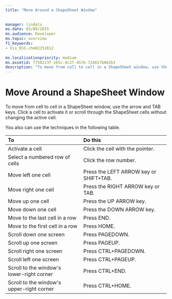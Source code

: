```yaml
---
title: "Move Around a ShapeSheet Window"
 
 
manager: lindalu
ms.date: 03/09/2015
ms.audience: Developer
ms.topic: overview
f1_keywords:
- Vis_DSS.chm82251812
 
ms.localizationpriority: medium
ms.assetid: f750223f-165c-8c2f-457b-724817b062b3
description: "To move from cell to cell in a ShapeSheet window, use the arrow and TAB keys. Click a cell to activate it or scroll through the ShapeSheet cells without changing the active cell."
---
```


# Move Around a ShapeSheet Window

To move from cell to cell in a ShapeSheet window, use the arrow and TAB keys. Click a cell to activate it or scroll through the ShapeSheet cells without changing the active cell.
  
You also can use the techniques in the following table.
  
|**To**|**Do this**|
|:-----|:-----|
| Activate a cell  <br/> | Click the cell with the pointer. |
| Select a numbered row of cells  <br/> | Click the row number. |
| Move left one cell  <br/> | Press the LEFT ARROW key or SHIFT+TAB. |
| Move right one cell  <br/> | Press the RIGHT ARROW key or TAB. |
| Move up one cell  <br/> | Press the UP ARROW key. |
| Move down one cell  <br/> | Press the DOWN ARROW key. |
| Move to the last cell in a row  <br/> | Press END. |
| Move to the first cell in a row  <br/> | Press HOME. |
| Scroll down one screen  <br/> | Press PAGEDOWN. |
| Scroll up one screen  <br/> | Press PAGEUP. |
| Scroll right one screen  <br/> | Press CTRL+PAGEDOWN. |
| Scroll left one screen  <br/> | Press CTRL+PAGEUP. |
| Scroll to the window's lower-right corner  <br/> | Press CTRL+END. |
| Scroll to the window's upper-right corner  <br/> | Press CTRL+HOME. |
   

